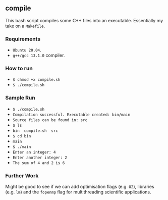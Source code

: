 ## compile

This bash script compiles some C++ files into an executable. Essentially my take on a `Makefile`.

### Requirements

- `Ubuntu 20.04`.
- `g++/gcc 13.1.0` compiler.

### How to run

- `$ chmod +x compile.sh`
- `$ ./compile.sh`

### Sample Run

- `$ ./compile.sh`
- `Compilation successful. Executable created: bin/main`
- `Source files can be found in: src`
- `$ ls`
- `bin  compile.sh  src`
- `$ cd bin`
- `main`
- `$ ./main`
- `Enter an integer: 4`
- `Enter another integer: 2`
- `The sum of 4 and 2 is 6`

### Further Work
Might be good to see if we can add optimisation flags (e.g. `O2`), libraries (e.g. `lm`) and the `fopenmp` flag for multithreading scientific applications. 
